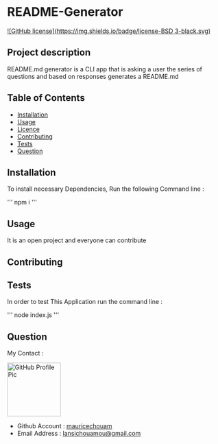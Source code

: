 
# README-Generator
[![GitHub license](https://img.shields.io/badge/license-BSD 3-black.svg)](https://github.com/mauricechouam/README-Generator)

 ## Project description
README.md generator is a CLI app that is asking a user the series of questions and based on responses generates a README.md

  ## Table of Contents ##
  * [Installation](#Installation)
  * [Usage](#Usage)
  * [Licence](#Wireframe)
  * [Contributing](#Contributing)
  * [Tests](#Tests)
  * [Question](#Question)

## Installation
To install necessary Dependencies, Run the following Command line :

'''
npm i
'''

## Usage
It is an open project and everyone can contribute

## Contributing 


 ## Tests
 In order to test This Application run the command line :

 '''
 node index.js
 '''
 ## Question

My Contact :

<img src="https://github.com/mauricechouam.png" alt="GitHub Profile Pic" width="125" height="125">

- Github Account :  [mauricechouam](https://github.com/mauricechouam)
- Email Address :  lansichouamou@gmail.com


  